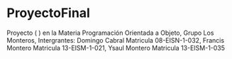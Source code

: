 # ProyectoFinal
Proyecto ( ) en la Materia Programación Orientada a Objeto, Grupo Los Monteros, Intergrantes: Domingo Cabral Matricula 08-EISN-1-032, Francis Montero Matricula 13-EISM-1-021, Ysaul Montero Matricula 13-EISM-1-035
